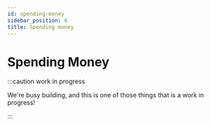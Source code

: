 ```yaml
---
id: spending-money
sidebar_position: 6
title: Spending money
---
```


# Spending Money

:::caution work in progress

We're busy building, and this is one of those things that is a work in progress!

:::